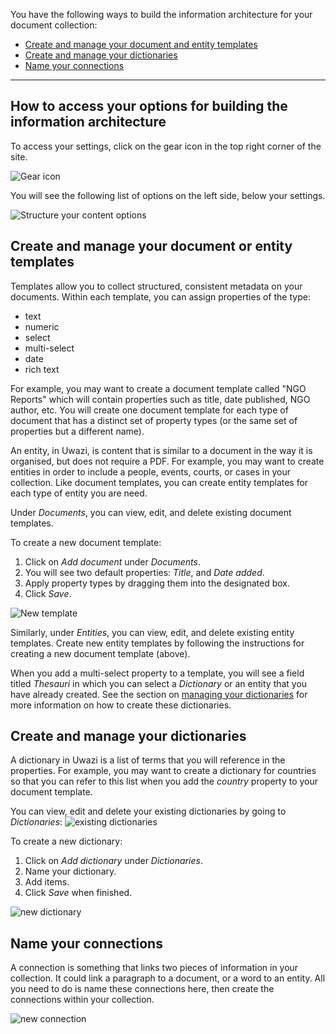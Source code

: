 You have the following ways to build the information architecture for your document collection:
* [Create and manage your document and entity templates](https://github.com/huridocs/uwazi/wiki/Build-the-information-architecture#create-and-manage-your-document-or-entity-templates)
* [Create and manage your dictionaries](https://github.com/huridocs/uwazi/wiki/Build-the-information-architecture#create-and-manage-your-dictionaries)
* [Name your connections](https://github.com/huridocs/uwazi/wiki/Build-the-information-architecture#name-your-connections)

***

## How to access your options for building the information architecture

To access your settings, click on the gear icon in the top right corner of the site.

![Gear icon](http://www.uwazi.io/wp-content/uploads/2017/04/gear-icon.png)

You will see the following list of options on the left side, below your settings. 

![Structure your content options](http://www.uwazi.io/wp-content/uploads/2017/04/structure-collections.png)

## Create and manage your document or entity templates
Templates allow you to collect structured, consistent metadata on your documents. Within each template, you can assign properties of the type:
* text 
* numeric
* select
* multi-select
* date
* rich text

For example, you may want to create a document template called "NGO Reports" which will contain properties such as title, date published, NGO author, etc. You will create one document template for each type of document that has a distinct set of property types (or the same set of properties but a different name).

An entity, in Uwazi, is content that is similar to a document in the way it is organised, but does not require a PDF. For example, you may want to create entities in order to include a people, events, courts, or cases in your collection. Like document templates, you can create entity templates for each type of entity you are need. 

Under _Documents_, you can view, edit, and delete existing document templates. 

To create a new document template:
1. Click on _Add document_ under _Documents_.
2. You will see two default properties: _Title_, and _Date added_. 
3. Apply property types by dragging them into the designated box. 
4. Click _Save_.

![New template](http://www.uwazi.io/wp-content/uploads/2017/04/doc-template.png)

Similarly, under _Entities_, you can view, edit, and delete existing entity templates. 
Create new entity templates by following the instructions for creating a new document template (above). 

When you add a multi-select property to a template, you will see a field titled _Thesauri_ in which you can select a _Dictionary_ or an entity that you have already created. See the section on [managing your dictionaries](https://github.com/huridocs/uwazi/wiki/Create-dictionaries) for more information on how to create these dictionaries. 

## Create and manage your dictionaries 
A dictionary in Uwazi is a list of terms that you will reference in the properties. For example, you may want to create a dictionary for countries so that you can refer to this list when you add the _country_ property to your document template.

You can view, edit and delete your existing dictionaries by going to _Dictionaries_:
![existing dictionaries](http://www.uwazi.io/wp-content/uploads/2017/04/existing-dictionaries.png)

To create a new dictionary: 
1. Click on _Add dictionary_ under _Dictionaries_. 
2. Name your dictionary. 
3. Add items.
4. Click _Save_ when finished.

![new dictionary](http://www.uwazi.io/wp-content/uploads/2017/04/new-dictionary.png)

## Name your connections
A connection is something that links two pieces of information in your collection. It could link a paragraph to a document, or a word to an entity. All you need to do is name these connections here, then create the connections within your collection.

![new connection](http://www.uwazi.io/wp-content/uploads/2017/04/connections.png)